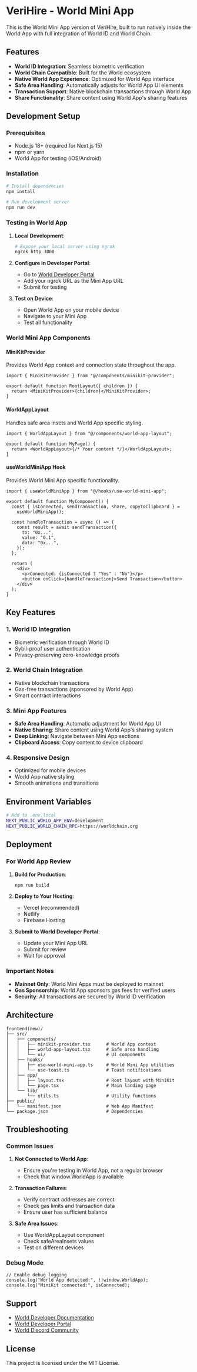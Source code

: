 # VeriHire - World Mini App

This is the World Mini App version of VeriHire, built to run natively inside the World App with full integration of World ID and World Chain.

## Features

- **World ID Integration**: Seamless biometric verification
- **World Chain Compatible**: Built for the World ecosystem
- **Native World App Experience**: Optimized for World App interface
- **Safe Area Handling**: Automatically adjusts for World App UI elements
- **Transaction Support**: Native blockchain transactions through World App
- **Share Functionality**: Share content using World App's sharing features

## Development Setup

### Prerequisites

- Node.js 18+ (required for Next.js 15)
- npm or yarn
- World App for testing (iOS/Android)

### Installation

```bash
# Install dependencies
npm install

# Run development server
npm run dev
```

### Testing in World App

1. **Local Development**:

   ```bash
   # Expose your local server using ngrok
   ngrok http 3000
   ```

2. **Configure in Developer Portal**:

   - Go to [World Developer Portal](https://developer.world.org)
   - Add your ngrok URL as the Mini App URL
   - Submit for testing

3. **Test on Device**:
   - Open World App on your mobile device
   - Navigate to your Mini App
   - Test all functionality

### World Mini App Components

#### MiniKitProvider

Provides World App context and connection state throughout the app.

```tsx
import { MiniKitProvider } from "@/components/minikit-provider";

export default function RootLayout({ children }) {
  return <MiniKitProvider>{children}</MiniKitProvider>;
}
```

#### WorldAppLayout

Handles safe area insets and World App specific styling.

```tsx
import { WorldAppLayout } from "@/components/world-app-layout";

export default function MyPage() {
  return <WorldAppLayout>{/* Your content */}</WorldAppLayout>;
}
```

#### useWorldMiniApp Hook

Provides World Mini App specific functionality.

```tsx
import { useWorldMiniApp } from "@/hooks/use-world-mini-app";

export default function MyComponent() {
  const { isConnected, sendTransaction, share, copyToClipboard } =
    useWorldMiniApp();

  const handleTransaction = async () => {
    const result = await sendTransaction({
      to: "0x...",
      value: "0.1",
      data: "0x...",
    });
  };

  return (
    <div>
      <p>Connected: {isConnected ? "Yes" : "No"}</p>
      <button onClick={handleTransaction}>Send Transaction</button>
    </div>
  );
}
```

## Key Features

### 1. World ID Integration

- Biometric verification through World ID
- Sybil-proof user authentication
- Privacy-preserving zero-knowledge proofs

### 2. World Chain Integration

- Native blockchain transactions
- Gas-free transactions (sponsored by World App)
- Smart contract interactions

### 3. Mini App Features

- **Safe Area Handling**: Automatic adjustment for World App UI
- **Native Sharing**: Share content using World App's sharing system
- **Deep Linking**: Navigate between Mini App sections
- **Clipboard Access**: Copy content to device clipboard

### 4. Responsive Design

- Optimized for mobile devices
- World App native styling
- Smooth animations and transitions

## Environment Variables

```bash
# Add to .env.local
NEXT_PUBLIC_WORLD_APP_ENV=development
NEXT_PUBLIC_WORLD_CHAIN_RPC=https://worldchain.org
```

## Deployment

### For World App Review

1. **Build for Production**:

   ```bash
   npm run build
   ```

2. **Deploy to Your Hosting**:

   - Vercel (recommended)
   - Netlify
   - Firebase Hosting

3. **Submit to World Developer Portal**:
   - Update your Mini App URL
   - Submit for review
   - Wait for approval

### Important Notes

- **Mainnet Only**: World Mini Apps must be deployed to mainnet
- **Gas Sponsorship**: World App sponsors gas fees for verified users
- **Security**: All transactions are secured by World ID verification

## Architecture

```
frontend(new)/
├── src/
│   ├── components/
│   │   ├── minikit-provider.tsx      # World App context
│   │   ├── world-app-layout.tsx      # Safe area handling
│   │   └── ui/                       # UI components
│   ├── hooks/
│   │   ├── use-world-mini-app.ts     # World Mini App utilities
│   │   └── use-toast.ts              # Toast notifications
│   ├── app/
│   │   ├── layout.tsx                # Root layout with MiniKit
│   │   └── page.tsx                  # Main landing page
│   └── lib/
│       └── utils.ts                  # Utility functions
├── public/
│   └── manifest.json                 # Web App Manifest
└── package.json                      # Dependencies
```

## Troubleshooting

### Common Issues

1. **Not Connected to World App**:

   - Ensure you're testing in World App, not a regular browser
   - Check that window.WorldApp is available

2. **Transaction Failures**:

   - Verify contract addresses are correct
   - Check gas limits and transaction data
   - Ensure user has sufficient balance

3. **Safe Area Issues**:
   - Use WorldAppLayout component
   - Check safeAreaInsets values
   - Test on different devices

### Debug Mode

```tsx
// Enable debug logging
console.log("World App detected:", !!window.WorldApp);
console.log("MiniKit connected:", isConnected);
```

## Support

- [World Developer Documentation](https://docs.world.org)
- [World Developer Portal](https://developer.world.org)
- [World Discord Community](https://discord.gg/world)

## License

This project is licensed under the MIT License.
